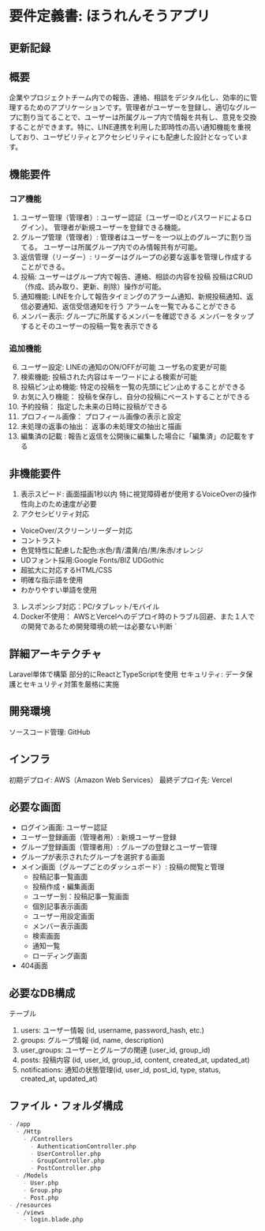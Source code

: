 # 要件定義書: ほうれんそうアプリ

## 更新記録

## 概要
企業やプロジェクトチーム内での報告、連絡、相談をデジタル化し、効率的に管理するためのアプリケーションです。管理者がユーザーを登録し、適切なグループに割り当てることで、ユーザーは所属グループ内で情報を共有し、意見を交換することができます。特に、LINE連携を利用した即時性の高い通知機能を重視しており、ユーザビリティとアクセシビリティにも配慮した設計となっています。

## 機能要件

### コア機能
1. ユーザー管理（管理者）:
ユーザー認証（ユーザーIDとパスワードによるログイン）。
管理者が新規ユーザーを登録できる機能。
2. グループ管理（管理者）:
管理者はユーザーを一つ以上のグループに割り当てる。
ユーザーは所属グループ内でのみ情報共有が可能。
3. 返信管理（リーダー）:
リーダーはグループの必要な返事を管理し作成することができる。
4. 投稿:
ユーザーはグループ内で報告、連絡、相談の内容を投稿
投稿はCRUD（作成、読み取り、更新、削除）操作が可能。
5. 通知機能:
LINEを介して報告タイミングのアラーム通知、新規投稿通知、返信必要通知、返信受信通知を行う
アラームを一覧でみることができる
6. メンバー表示:
グループに所属するメンバーを確認できる
メンバーをタップするとそのユーザーの投稿一覧を表示できる

### 追加機能
6. ユーザー設定:
LINEの通知のON/OFFが可能
ユーザ名の変更が可能
7. 検索機能:
投稿された内容はキーワードによる検索が可能
8. 投稿ピン止め機能:
特定の投稿を一覧の先頭にピン止めすることができる
9. お気に入り機能：
投稿を保存し、自分の投稿にペーストすることができる
10. 予約投稿：
指定した未来の日時に投稿ができる
11. プロフィール画像：
プロフィール画像の表示と設定
12. 未処理の返事の抽出：
返事の未処理文の抽出と描画
13. 編集済の記載 :
報告と返信を公開後に編集した場合に「編集済」の記載をする

## 非機能要件
1. 表示スピード:
画面描画1秒以内
特に視覚障碍者が使用するVoiceOverの操作性向上のため速度が必要
2. アクセシビリティ対応
- VoiceOver/スクリーンリーダー対応
- コントラスト
- 色覚特性に配慮した配色:水色/青/濃黄/白/黒/朱赤/オレンジ
- UDフォント採用:Google Fonts/BIZ UDGothic
- 超拡大に対応するHTML/CSS
- 明確な指示語を使用
- わかりやすい単語を使用
3. レスポンシブ対応：PC/タブレット/モバイル
4. Docker不使用：
AWSとVercelへのデプロイ時のトラブル回避、また１人での開発であるため開発環境の統一は必要ない判断
`

## 詳細アーキテクチャ
Laravel単体で構築
部分的にReactとTypeScriptを使用
セキュリティ: データ保護とセキュリティ対策を厳格に実施
## 開発環境
ソースコード管理: GitHub
<!-- CI/CD: GitHub Actionsを使用した自動テストとデプロイ -->
## インフラ
初期デプロイ: AWS（Amazon Web Services）
最終デプロイ先: Vercel

## 必要な画面
- ログイン画面: ユーザー認証
- ユーザー登録画面（管理者用）: 新規ユーザー登録
- グループ登録画面（管理者用）: グループの登録とユーザー管理
- グループが表示されたグループを選択する画面
- メイン画面（グループごとのダッシュボード）: 投稿の閲覧と管理
   - 投稿記事一覧画面
   - 投稿作成・編集画面
   - ユーザー別：投稿記事一覧画面
   - 個別記事表示画面
   - ユーザー用設定画面
   - メンバー表示画面
   - 検索画面
   - 通知一覧
   - ローディング画面
- 404画面

## 必要なDB構成
テーブル
1. users: ユーザー情報 (id, username, password_hash, etc.)
2. groups: グループ情報 (id, name, description)
3. user_groups: ユーザーとグループの関連 (user_id, group_id)
4. posts: 投稿内容 (id, user_id, group_id, content, created_at, updated_at)
5. notifications: 通知の状態管理(id, user_id, post_id, type, status, created_at, updated_at)

## ファイル・フォルダ構成

```md
- /app
  - /Http
    - /Controllers
      - AuthenticationController.php
      - UserController.php
      - GroupController.php
      - PostController.php
  - /Models
    - User.php
    - Group.php
    - Post.php
- /resources
  - /views
    - login.blade.php

```
